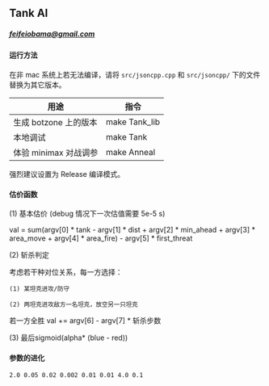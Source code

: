 ## Tank AI

##### feifeiobama@gmail.com

#### 运行方法

在非 mac 系统上若无法编译，请将 `src/jsoncpp.cpp` 和 `src/jsoncpp/` 下的文件替换为其它版本。

| 用途                  | 指令              |
| --------------------- | ----------------- |
| 生成 botzone 上的版本 | make Tank_lib |
| 本地调试              | make Tank         |
| 体验 minimax 对战调参  | make Anneal       |

强烈建议设置为 Release 编译模式。

#### 估价函数

(1) 基本估价 (debug 情况下一次估值需要 5e-5 s)

val = sum(argv[0] * tank - argv[1] * dist + argv[2] * min_ahead +
    argv[3] * area_move + argv[4] * area_fire) - argv[5] * first_threat
   
(2) 斩杀判定

考虑若干种对位关系，每一方选择：

    (1) 某坦克进攻/防守

    (2) 两坦克进攻敌方一名坦克，放空另一只坦克

若一方全胜 val += argv[6] - argv[7] * 斩杀步数
 
(3) 最后sigmoid(alpha* (blue - red))

#### 参数的进化

    2.0 0.05 0.02 0.002 0.01 0.01 4.0 0.1


